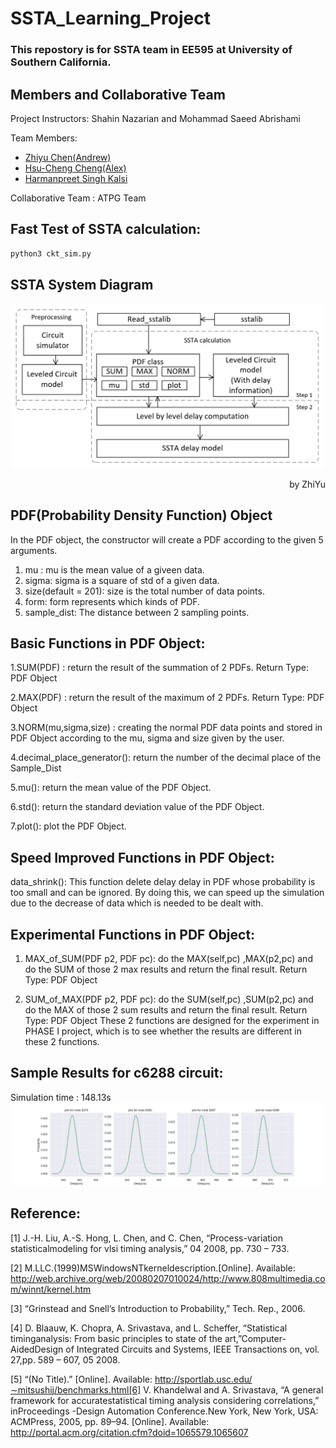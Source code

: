 # SSTA_Learning_Project
### This repostory is for SSTA team in EE595 at University of Southern California. 

## Members and Collaborative Team
Project Instructors: Shahin Nazarian and Mohammad Saeed Abrishami

Team Members:
* [Zhiyu Chen(Andrew)](https://github.com/Zhiyu-Chen-Github)
* [Hsu-Cheng Cheng(Alex)](https://github.com/HCC7952889662)
* [Harmanpreet Singh Kalsi](https://github.com/hkalsi-usc)

Collaborative Team : ATPG Team

## Fast Test of SSTA calculation:
```Bash
python3 ckt_sim.py
```

## SSTA System Diagram
![Diagram](/images/System_overview.PNG)
<p align="right">by ZhiYu</p>

## PDF(Probability Density Function) Object
In the PDF object, the constructor will create a PDF according to the given 5 arguments.
1. mu : mu is the mean value of a giveen data.
2. sigma: sigma is a square of std of a given data.
3. size(default = 201): size is the total number of data points.
4. form: form represents which kinds of PDF. 
5. sample_dist: The distance between 2 sampling points.

## Basic Functions in PDF Object:
1.SUM(PDF) : return the result of the summation of 2 PDFs. Return Type: PDF Object

2.MAX(PDF) : return the result of the maximum of 2 PDFs. Return Type: PDF Object 

3.NORM(mu,sigma,size) : creating the normal PDF data points and stored in PDF Object according to the mu, sigma and size given by the user.

4.decimal_place_generator(): return the number of the decimal place of the Sample_Dist

5.mu(): return the mean value of the PDF Object.

6.std(): return the standard deviation value of the PDF Object.

7.plot(): plot the PDF Object.

## Speed Improved Functions in PDF Object:
data_shrink(): This function delete delay delay in PDF whose probability is too small and can be ignored. By doing this, we can speed up the simulation due to the decrease of data which is needed to be dealt with.  

## Experimental Functions in PDF Object:
1. MAX_of_SUM(PDF p2, PDF pc): do the MAX(self,pc) ,MAX(p2,pc) and do the SUM of those 2 max results and return the final result. Return Type: PDF Object  

2. SUM_of_MAX(PDF p2, PDF pc): do the SUM(self,pc) ,SUM(p2,pc) and do the MAX of those 2 sum results and return the final result. Return Type: PDF Object
These 2 functions are designed for the experiment in PHASE I project, which is to see whether the results are different in these 2 functions.

## Sample Results for c6288 circuit:
Simulation time : 148.13s
![Diagram](/images/c6288.png)

## Reference:
[1]  J.-H. Liu, A.-S. Hong, L. Chen, and C. Chen, “Process-variation statisticalmodeling for vlsi timing analysis,” 04 2008, pp. 730 – 733.

[2]  M.LLC.(1999)MSWindowsNTkerneldescription.[Online].    Available: http://web.archive.org/web/20080207010024/http://www.808multimedia.com/winnt/kernel.htm

[3]  “Grinstead and Snell’s Introduction to Probability,” Tech. Rep., 2006.

[4]  D. Blaauw, K. Chopra, A. Srivastava, and L. Scheffer, “Statistical timinganalysis:  From  basic  principles  to  state  of  the  art,”Computer-AidedDesign of Integrated Circuits and Systems, IEEE Transactions on, vol. 27,pp. 589 – 607, 05 2008.

[5]  “(No   Title).”   [Online].   Available:   http://sportlab.usc.edu/∼mitsushij/benchmarks.html[6]  V.  Khandelwal  and  A.  Srivastava,  “A  general  framework  for  accuratestatistical  timing  analysis  considering  correlations,”  inProceedings -Design Automation Conference.New  York,  New  York,  USA:  ACMPress, 2005, pp. 89–94. [Online]. Available: http://portal.acm.org/citation.cfm?doid=1065579.1065607
